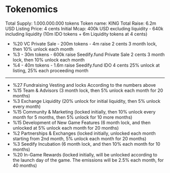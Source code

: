 # Tokenomics

Total Supply: 1.000.000.000 tokens
Token name: KING
Total Raise: 6.2m USD
Listing Price: 4 cents
Initial Mcap: 400k USD excluding liquidity - 640k including liquidity 
(10m IDO tokens + 6m Liquidity tokens at 4 cents)

* %20 VC Private Sale - 200m tokens - 4m raise 2 cents
3 month lock, then 10% unlock each month
* %3 - 30m tokens - 600k raise Seedify.fund Private Sale 2 cents
3 month lock, then 10% unlock each month
* %4 - 40m tokens - 1.6m raise Seedify.fund IDO 4 cents
25% unlock at listing, 25% each proceeding month
----
* %27 Fundraising 
Vesting and locks According to the numbers above
* %15 Team & Advisors 
(3 month lock, then 5% unlock each month for 20 months)
* %3 Exchange Liquidity 
(20% unlock for initial liquidity, then 5% unlock every month)
* %15 Community & Marketing 
(locked initially, then 10% unlock every month for 5 months, then 5% unlock for 10 more months)
* %15 Development of New Game Features 
(6 month lock, and then unlocked at 5% unlock each month for 20 months)
* %2 Partnerships & Exchanges 
(locked initially, unlocked each month starting from 2nd month, 5% unlock each month for 20 months)
* %3 Seedify Incubation 
(6 month lock, and then 10% each month for 10 months)
* %20 In-Game Rewards 
(locked initially, will be unlocked according to the launch day of the game. The emissions will be 2.5% each month, for 40 months)

